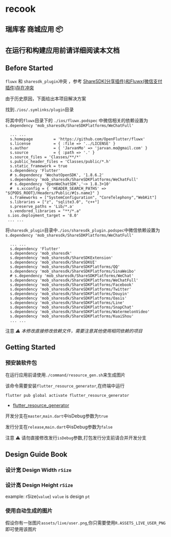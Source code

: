 
# recook

## 瑞库客 商城应用 📦

## 在运行和构建应用前请详细阅读本文档

## Before Started

`fluwx` 和 `sharesdk_plugin`冲突 ，参考 [ShareSDK(分享插件)和Fluwx(微信支付插件)存在冲突](https://github.com/OpenFlutter/fluwx/blob/master/doc/QA_CN.md#sharesdk%E5%88%86%E4%BA%AB%E6%8F%92%E4%BB%B6%E5%92%8Cfluwx%E5%BE%AE%E4%BF%A1%E6%94%AF%E4%BB%98%E6%8F%92%E4%BB%B6%E5%AD%98%E5%9C%A8%E5%86%B2%E7%AA%81)

由于历史原因，下面给出本项目解决方案

找到`./ios/.symlinks/plugin`目录

将其中的`fluwx`目录下的 `./ios/fluwx.podspec` 中微信相关的依赖设置为`s.dependency 'mob_sharesdk/ShareSDKPlatforms/WeChatFull'`

``` podsepec
  ... ...
  s.homepage         = 'https://github.com/OpenFlutter/fluwx'
  s.license          = { :file => '../LICENSE' }
  s.author           = { 'JarvanMo' => 'jarvan.mo@gmail.com' }
  s.source           = { :path => '.' }
  s.source_files = 'Classes/**/*'
  s.public_header_files = 'Classes/public/*.h'
  s.static_framework = true
  s.dependency 'Flutter'
  # s.dependency 'WechatOpenSDK', '1.8.6.2'
  s.dependency 'mob_sharesdk/ShareSDKPlatforms/WeChatFull'
  # s.dependency 'OpenWeChatSDK','~> 1.8.3+10'
  #  s.xcconfig = { 'HEADER_SEARCH_PATHS' => "${PODS_ROOT}/Headers/Public/#{s.name}" }
  s.frameworks = ["SystemConfiguration", "CoreTelephony","WebKit"]
  s.libraries = ["z", "sqlite3.0", "c++"]
  s.preserve_paths = 'Lib/*.a'
  s.vendored_libraries = "**/*.a"
 s.ios.deployment_target = '8.0'
 ... ...
```

将`sharesdk_plugin`目录中`./ios/sharesdk_plugin.podspec`中微信依赖设置为`s.dependency 'mob_sharesdk/ShareSDKPlatforms/WeChatFull'`

``` podspec
  ... ...
  s.dependency 'Flutter'
  s.dependency 'mob_sharesdk'
  s.dependency 'mob_sharesdk/ShareSDKExtension'
  s.dependency 'mob_sharesdk/ShareSDKUI'
  s.dependency 'mob_sharesdk/ShareSDKPlatforms/QQ'
  s.dependency 'mob_sharesdk/ShareSDKPlatforms/SinaWeibo'
  # s.dependency 'mob_sharesdk/ShareSDKPlatforms/WeChat'
  s.dependency 'mob_sharesdk/ShareSDKPlatforms/WeChatFull'
  s.dependency 'mob_sharesdk/ShareSDKPlatforms/Facebook'
  s.dependency 'mob_sharesdk/ShareSDKPlatforms/Twitter'
  s.dependency 'mob_sharesdk/ShareSDKPlatforms/Douyin'
  s.dependency 'mob_sharesdk/ShareSDKPlatforms/Oasis'
  s.dependency 'mob_sharesdk/ShareSDKPlatforms/Line'
  s.dependency 'mob_sharesdk/ShareSDKPlatforms/SnapChat'
  s.dependency 'mob_sharesdk/ShareSDKPlatforms/WatermelonVideo'
  s.dependency 'mob_sharesdk/ShareSDKPlatforms/KuaiShou'
  ... ...
```

注意 *⚠️ 本修改直接修改依赖文件，需要注意其他使用相同依赖的项目*

## Getting Started

### 预安装软件包

在运行应用前请使用`./command/resource_gen.sh`来生成图片

该命令需要安装`flutter_resource_generator`,在终端中运行

```bash
flutter pub global activate flutter_resource_generator
```

* [flutter_resource_generator](https://pub.flutter-io.cn/packages/flutter_resource_generator)

开发分支在`master`,`main.dart`中isDebug参数为`true`

发行分支在`release`,`main.dart`中isDebug参数为`false`

注意 ⚠️ 请勿直接修改发行`isDebug`参数,打包发行分支前请合并开发分支

## Design Guide Book

### 设计宽 Design Width `rSize`

### 设计高 Design Height `rSize`

example:
rSize(`value`) `value` is design `pt`

### 使用自动生成的图片

假设你有一张图片`assets/live/user.png`,你只需要使用`R.ASSETS_LIVE_USER_PNG`即可使用该图片
